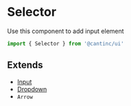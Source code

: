 # Selector

Use this component to add input element

```typescript
import { Selector } from '@cantinc/ui'
```

## Extends

- [Input](/interaction/input)
- [Dropdown](/popups/dropdown)
- `Arrow`
